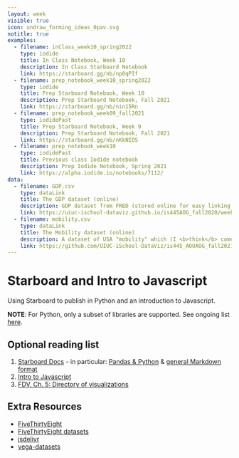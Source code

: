 ```yaml
---
layout: week
visible: true
icon: undraw_forming_ideas_0pav.svg
notitle: true
examples:
  - filename: inClass_week10_spring2022
    type: iodide
    title: In Class Notebook, Week 10
    description: In Class Starboard Notebook
    link: https://starboard.gg/nb/np0qPIf
  - filename: prep_notebook_week10_spring2022
    type: iodide
    title: Prep Starboard Notebook, Week 10
    description: Prep Starboard Notebook, Fall 2021
    link: https://starboard.gg/nb/nin15Rn
  - filename: prep_notebook_week09_fall2021
    type: iodidePast
    title: Prep Starboard Notebook, Week 9
    description: Prep Starboard Notebook, Fall 2021
    link: https://starboard.gg/nb/nKkNIOS
  - filename: prep_notebook_week10
    type: iodidePast
    title: Previous class Iodide notebook
    description: Prep Iodide Notebook, Spring 2021
    link: https://alpha.iodide.io/notebooks/7112/
data:
  - filename: GDP.csv
    type: dataLink
    title: The GDP dataset (online)
    description: GDP dataset from FRED (stored online for easy linking in Iodide)
    link: https://uiuc-ischool-dataviz.github.io/is445AOG_fall2020/week01/data/GDP.csv
  - filename: mobility.csv
    type: dataLink
    title: The Mobility dataset (online)
    description: A dataset of USA "mobility" which (I <b>think</b> comes from a <a href="https://www.census.gov/library/working-papers/2018/adrm/CES-WP-18-40R.html">a large census study from 1989-2015</a>) and is collected in several places <a href="http://www.stat.cmu.edu/~cshalizi/uADA/15/hw/01/mobility.csv">including right here</a>.  Here "mobility" is refering to how easy it is for a person to move up in economic status (<a href="http://www.stat.cmu.edu/~cshalizi/uADA/15/hw/01/hw-01.pdf">more info can be found here</a>) based on factors like parental income, location, race, etc.
    link: https://github.com/UIUC-iSchool-DataViz/is445_AOUAOG_fall2021/raw/master/week09/data/mobility.csv
---
```


# Starboard and Intro to Javascript

Using Starboard to publish in Python and an introduction to Javascript.

<!--
## Downloads & Links

### Iodide Notebooks:

 * <a href="https://alpha.iodide.io/notebooks/4351/">Prep Iodide Notebook</a>
 * <a href="https://alpha.iodide.io/notebooks/6120/">In Class Iodide Notebook</a> 

Feel free to check out [Spring 2020's notebook that uses police shooting data for visualization](https://alpha.iodide.io/notebooks/4351/) if you are interestedin other mappable datasets.  
-->

**NOTE**: For Python, only a subset of libraries are supported. See ongoing list [here](https://github.com/iodide-project/pyodide/tree/master/packages).

## Optional reading list

<!-- 1. <a href="https://alpha.iodide.io/">Iodide Docs</a> - in particular: <a href="https://iodide-project.github.io/docs/key_concepts/">key concepts</a> & <a href="https://iodide-project.github.io/docs/iomd/">IOMD format</a> -->
 1. <a href="https://starboard.gg/">Starboard Docs</a> - in particular: <a href="https://starboard.gg/#python">Pandas & Python</a> & <a href="https://www.markdownguide.org/basic-syntax/">general Markdown format</a>
 2. <a href="https://www.codecademy.com/learn/introduction-to-javascript">Intro to Javascript</a> 
 3. <a href="https://serialmentor.com/dataviz/directory-of-visualizations.html">FDV, Ch. 5: Directory of visualizations</a>

## Extra Resources
 * [FiveThirtyEight](https://fivethirtyeight.com/)
 * [FiveThirtyEight datasets](https://github.com/fivethirtyeight/data)
 * [jsdelivr](https://www.jsdelivr.com/)
 * [vega-datasets](https://github.com/vega/vega-datasets/tree/master/data)
 
